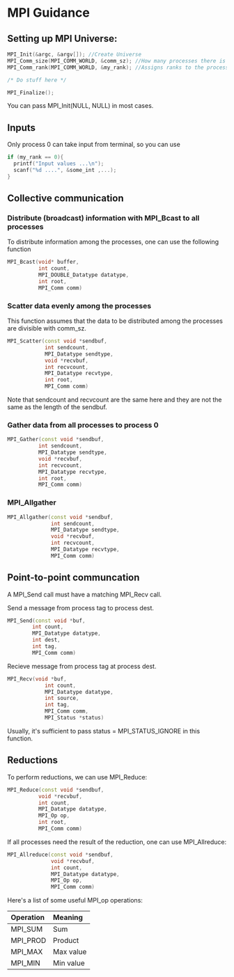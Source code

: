 # MPI Guidance

## Setting up MPI Universe:

```c
MPI_Init(&argc, &argv[]); //Create Universe
MPI_Comm_size(MPI_COMM_WORLD, &comm_sz); //How many processes there is (comm_sz)
MPI_Comm_rank(MPI_COMM_WORLD, &my_rank); //Assigns ranks to the processes

/* Do stuff here */

MPI_Finalize();
```
You can pass MPI_Init(NULL, NULL) in most cases.

## Inputs
Only process 0 can take input from terminal, so you can use

```c
if (my_rank == 0){
  printf("Input values ...\n");
  scanf("%d ....", &some_int ,...);
}
```

## Collective communication

### Distribute (broadcast) information with MPI_Bcast to all processes
To distribute information among the processes, one can use the following function

```c++
MPI_Bcast(void* buffer,
          int count,
          MPI_DOUBLE_Datatype datatype,
          int root,
          MPI_Comm comm)
```

### Scatter data evenly among the processes
This function assumes that the data to be distributed among the processes
are divisible with comm_sz.
```c++
MPI_Scatter(const void *sendbuf,
            int sendcount,
            MPI_Datatype sendtype,
            void *recvbuf,
            int recvcount,
            MPI_Datatype recvtype,
            int root,
            MPI_Comm comm)
```
Note that sendcount and recvcount are the same here and they are not the same as the length of the sendbuf.

### Gather data from all processes to process 0
```c++
MPI_Gather(const void *sendbuf,
          int sendcount,
          MPI_Datatype sendtype,
          void *recvbuf,
          int recvcount,
          MPI_Datatype recvtype,
          int root,
          MPI_Comm comm)

```            


### MPI_Allgather

```c++
MPI_Allgather(const void *sendbuf,
              int sendcount,
              MPI_Datatype sendtype,
              void *recvbuf,
              int recvcount,
              MPI_Datatype recvtype,
              MPI_Comm comm)
```

## Point-to-point communcation
A MPI_Send call must have a matching MPI_Recv call.

Send a message from process tag to process dest.
```c++
MPI_Send(const void *buf,
        int count,
        MPI_Datatype datatype,
        int dest,
        int tag,
        MPI_Comm comm)
```

Recieve message from process tag at process dest.

```c++
MPI_Recv(void *buf,
            int count,
            MPI_Datatype datatype,
            int source,
            int tag,
            MPI_Comm comm,
            MPI_Status *status)
```
Usually, it's sufficient to pass status = MPI_STATUS_IGNORE in this function.

## Reductions

To perform reductions, we can use MPI_Reduce:
```c++
MPI_Reduce(const void *sendbuf,
          void *recvbuf,
          int count,
          MPI_Datatype datatype,
          MPI_Op op,
          int root,
          MPI_Comm comm)
```

If all processes need the result of the reduction, one can use MPI_Allreduce:

```c++
MPI_Allreduce(const void *sendbuf,
              void *recvbuf,
              int count,
              MPI_Datatype datatype,
              MPI_Op op,
              MPI_Comm comm)
```

Here's a list of some useful MPI_op operations:

| Operation | Meaning     |
| :------------- | :------------- |
| MPI_SUM       | Sum       |
| MPI_PROD       | Product      |
| MPI_MAX       | Max value       |
| MPI_MIN       | Min value       |
